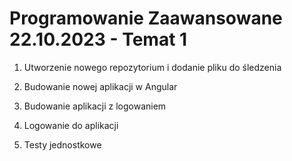 # Programowanie Zaawansowane 22.10.2023 - Temat 1

1. Utworzenie nowego repozytorium i dodanie pliku do śledzenia

2. Budowanie nowej aplikacji w Angular

3. Budowanie aplikacji z logowaniem

4. Logowanie do aplikacji

5. Testy jednostkowe